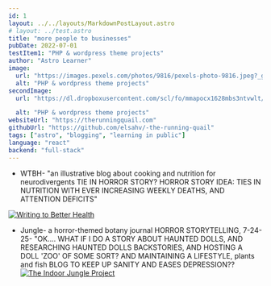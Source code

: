 ```yaml
---
id: 1
layout: ../../layouts/MarkdownPostLayout.astro
# layout: ../test.astro
title: "more people to businesses"
pubDate: 2022-07-01
testItem1: "PHP & wordpress theme projects"
author: "Astro Learner"
image:
  url: "https://images.pexels.com/photos/9816/pexels-photo-9816.jpeg?_gl=1*ucgrfh*_ga*MTA5MDE3MzI2MS4xNzU4MjUwMDM4*_ga_8JE65Q40S6*czE3NTgyNTAwMzckbzEkZzEkdDE3NTgyNTA1ODkkajckbDAkaDA."
  alt: "PHP & wordpress theme projects"
secondImage:
  url: "https://dl.dropboxusercontent.com/scl/fo/mmapocx1628mbs3ntvwlt/APDJ5tqoYMpShkTfImhT5aI?rlkey=3v7tw2ognqea7mjwz6emtyu36&st=32lsmc68&dl=0"

  alt: "PHP & wordpress theme projects"
websiteUrl: "https://therunningquail.com"
githubUrl: "https://github.com/elsahv/-the-running-quail"
tags: ["astro", "blogging", "learning in public"]
language: "react"
backend: "full-stack"
---
```


- WTBH- "an illustrative blog about cooking and nutrition for neurodivergents TIE IN HORROR STORY? HORROR STORY IDEA: TIES IN NUTRITION WITH EVER INCREASING WEEKLY DEATHS, AND ATTENTION DEFICITS"

<a href="https://writingtobetterhealth.com" target="_blank">
  <img src="https://dl.dropboxusercontent.com/scl/fi/jtfnbqyqk5ly03x5kspuz/wtbh-3-26-24.png?rlkey=0igc90thtm07w1i9cardfeu3h&st=vr843y6n&dl=0" alt="Writing to Better Health" class="mb-5 rounded border border-gray-400 my-5" />
</a>

- Jungle- a horror-themed botany journal HORROR STORYTELLING, 7-24-25- "OK.... WHAT IF I DO A STORY ABOUT HAUNTED DOLLS, AND RESEARCHING HAUNTED DOLLS BACKSTORIES, AND HOSTING A DOLL 'ZOO' OF SOME SORT? AND MAINTAINING A LIFESTYLE, plants and fish BLOG TO KEEP UP SANITY AND EASES DEPRESSION??
  <a href="https://writingtobetterhealth.com" target="_blank">
  <img src="https://images.pexels.com/photos/3571563/pexels-photo-3571563.jpeg" alt="The Indoor Jungle Project" class="border border-black rounded py-4 mt-[50px]"/>
  </a>
